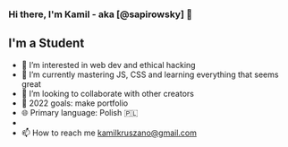 ### Hi there, I'm Kamil - aka [@sapirowsky] 👋

## I'm a Student

- 👀 I’m interested in web dev and ethical hacking
- 🌱 I’m currently mastering JS, CSS and learning everything that seems great
- 💞️ I’m looking to collaborate with other creators
- 🥅 2022 goals: make portfolio
- 🌐 Primary language: Polish 🇵🇱
-
- 📫 How to reach me kamilkruszano@gmail.com



[website]: https://localhost
<!---
sapirowsky/sapirowsky is a ✨ special ✨ repository because its `README.md` (this file) appears on your GitHub profile.
You can click the Preview link to take a look at your changes.
--->

